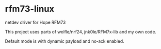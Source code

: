 # rfm73-linux
netdev driver for Hope RFM73

This project uses parts of wolfle/nrf24, jnk0le/RFM7x-lib and my own code.

Default mode is with dynamic payload and no-ack enabled.
